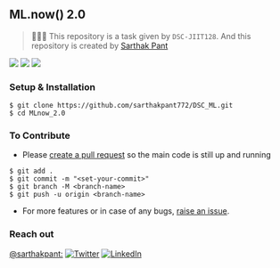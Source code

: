 
## ML.now() 2.0

> 👩🏻‍💻  This repository is a task given by  `DSC-JIIT128`. And this repository is created by  [Sarthak Pant](https://github.com/sarthakpant772)


![](https://img.shields.io/badge/TensorFlow-v2.4.0-informational?style=flat&logo=data:image/svg%2bxml;base64,<BASE64_DATA>)
![](https://img.shields.io/badge/Python-v3.9-informational?style=flat&logo=<LOGO_NAME>&logoColor=white&color=2bbc8a)
![](https://img.shields.io/badge/Shell-Zsh-informational?style=flat&logo=<LOGO_NAME>&logoColor=white&color=5a4fcf)




### Setup & Installation

```
$ git clone https://github.com/sarthakpant772/DSC_ML.git
$ cd MLnow_2.0
```

### To Contribute

- Please [create a pull request](https://github.com/sarthakpant772/DSC_ML/pulls) so the main code is still up and running

```
$ git add .
$ git commit -m "<set-your-commit>"
$ git branch -M <branch-name>
$ git push -u origin <branch-name>
```

- For more features or in case of any bugs, [raise an issue](https://github.com/sarthakpant772/DSC_ML/issues).

### Reach out

[@sarthakpant:](https://github.com/sarthakpant772)
[![Twitter][1.2]][1]
[![LinkedIn][2.2]][2]

[1.2]: https://user-images.githubusercontent.com/26264600/88994487-151cad00-d31b-11ea-8795-da01dd1f29d7.png
[2.2]: https://user-images.githubusercontent.com/26264600/88994287-99226500-d31a-11ea-9a80-a91afd654777.png

[1]: https://twitter.com/1SarthakPant
[2]: https://www.linkedin.com/in/sarthak-pant-8844521b7/
